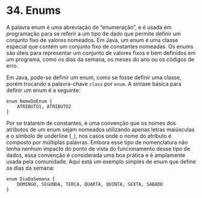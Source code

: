 # 34. Enums

A palavra enum é uma abreviação de “enumeração”, e é usada em programação para se referir a um tipo de dado que permite definir um conjunto fixo de valores nomeados. Em Java, um enum é uma classe especial que contém um conjunto fixo de constantes nomeadas. Os enums são úteis para representar um conjunto de valores fixos e bem definidos em um programa, como os dias da semana, os meses do ano ou os códigos de erro.

Em Java, pode-se definir um enum, como se fosse definir uma classe, porém trocando a palavra-chave `class` por `enum`. A sintaxe básica para definir um enum é a seguinte:

```
enum NomeDoEnum {
    ATRIBUTO1, ATRIBUTO2
}
```

Por se tratarem de constantes, é uma convenção que os nomes dos atributos de um enum sejam nomeados utilizando apenas letras maiúsculas e o símbolo de underline (`_`), nos casos onde o nome do atributo é composto por múltiplas palavras. Embora esse tipo de nomenclatura não tenha nenhum impacto do ponto de vista do funcionamento desse tipo de dados, essa convenção é considerada uma boa prática e é amplamente usada pela comunidade. Aqui está um exemplo simples de enum que define os dias da semana:

```
enum DiaDaSemana {
    DOMINGO, SEGUNDA, TERCA, QUARTA, QUINTA, SEXTA, SABADO
}
```